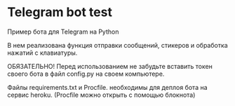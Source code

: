 # Telegram bot test
Пример бота для Telegram на Python

В нем реализована функция отправки сообщений, стикеров и обработка нажатий с клавиатуры.

ОБЯЗАТЕЛЬНО! Перед использованием не забудьте вставить токен своего бота в файл config.py на своем компьютере.

Файлы requirements.txt и Procfile. необходимы для деплоя бота на сервис heroku. (Procfile можно открыть с помощью блокнота)

